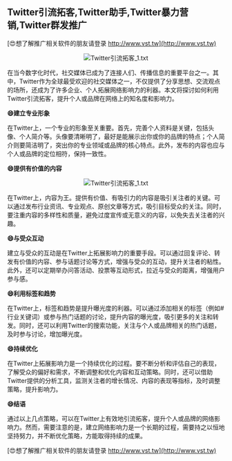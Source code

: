 ## **Twitter引流拓客,Twitter助手,Twitter暴力营销,Twitter群发推广**

[😍想了解推广相关软件的朋友请登录 http://www.vst.tw](http://www.vst.tw)

 <center><img src="https://vst.tw/MP4/tuiguang/png/4.png" alt="Twitter引流拓客_1.txt"></center>

在当今数字化时代，社交媒体已成为了连接人们、传播信息的重要平台之一。其中，Twitter作为全球最受欢迎的社交媒体之一，不仅提供了分享思想、交流观点的场所，还成为了许多企业、个人拓展网络影响力的利器。本文将探讨如何利用Twitter引流拓客，提升个人或品牌在网络上的知名度和影响力。

**😄建立专业形象**

在Twitter上，一个专业的形象至关重要。首先，完善个人资料是关键，包括头像、个人简介等。头像要清晰明了，最好是能展示出你或你的品牌的特点；个人简介则要简洁明了，突出你的专业领域或品牌的核心特点。此外，发布的内容也应与个人或品牌的定位相符，保持一致性。

**😄提供有价值的内容**

 <center><img src="https://vst.tw/MP4/tuiguang/png/4.png" alt="Twitter引流拓客_1.txt"></center>

在Twitter上，内容为王。提供有价值、有吸引力的内容是吸引关注者的关键。可以通过发布行业资讯、专业观点、原创文章等方式，吸引目标受众的关注。同时，要注重内容的多样性和质量，避免过度宣传或无意义的内容，以免失去关注者的兴趣。

**😄与受众互动**

建立与受众的互动是在Twitter上拓展影响力的重要手段。可以通过回复评论、转发有价值的内容、参与话题讨论等方式，增强与受众的互动，提升关注者的粘性。此外，还可以定期举办问答活动、投票等互动形式，拉近与受众的距离，增强用户参与感。

**😄利用标签和趋势**

在Twitter上，标签和趋势是提升曝光度的利器。可以通过添加相关的标签（例如#行业关键词）或参与热门话题的讨论，提升内容的曝光度，吸引更多的关注和转发。同时，还可以利用Twitter的搜索功能，关注与个人或品牌相关的热门话题，及时参与讨论，增加曝光度。

**😄持续优化**

在Twitter上拓展影响力是一个持续优化的过程。要不断分析和评估自己的表现，了解受众的偏好和需求，不断调整和优化内容和互动策略。同时，还可以借助Twitter提供的分析工具，监测关注者的增长情况、内容的表现等指标，及时调整策略，提升影响力。

**😄结语**

通过以上几点策略，可以在Twitter上有效地引流拓客，提升个人或品牌的网络影响力。然而，需要注意的是，建立网络影响力是一个长期的过程，需要持之以恒地坚持努力，并不断优化策略，方能取得持续的成果。

[😍想了解推广相关软件的朋友请登录 http://www.vst.tw](http://www.vst.tw)



